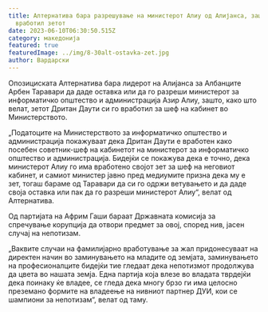 ```yaml
---
title: Алтернатива бара разрешување на министерот Алиу од Алијанса, зашто си го
  вработил зетот
date: 2023-06-10T06:30:50.515Z
category: македонија
featured: true
featuredImage: ../img/8-30alt-ostavka-zet.jpg
author: Вардарски
---
```

<!--StartFragment-->

Опозициската Алтернатива бара лидерот на Алијанса за Албанците Арбен Таравари да даде оставка или да го разреши министерот за информатичко општество и администрација Азир Алиу, зашто, како што велат, зетот Дритан Даути си го вработил за шеф на кабинет во Министерството.

„Податоците на Министерството за информатичко општество и администрација покажуваат дека Дритан Даути е вработен како посебен советник-шеф на кабинетот на министерот за информатичко општество и администрација. Бидејќи се покажува дека е точно, дека министерот Алиу го има вработено својот зет за шеф на неговиот кабинет, и самиот министер јавно пред медиумите призна дека му е зет, тогаш бараме од Таравари да си го одржи ветувањето и да даде своја оставка или пак да го разреши министерот Алиу“, велат од Алтернатива.

Од партијата на Африм Гаши бараат Државната комисија за спречување корупција да отвори предмет за овој, според нив, јасен случај на непотизам.

„Ваквите случаи на фамилијарно вработување за жал придонесуваат на директен начин во заминувањето на младите од земјата, заминувањето на професионалците бидејќи тие гледаат дека непотизмот продолжува да цвета во нашата земја. Една партија која влезе во владата тврдејќи дека поинаку ќе владее, се гледа дека многу брзо ги има целосно преземано формите на владеење на нивниот партнер ДУИ, кои се шампиони за непотизам“, велат од таму.

<!--EndFragment-->
